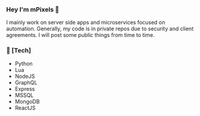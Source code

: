 ### Hey I'm mPixels 👋

I mainly work on server side apps and microservices focused on automation. Generally, my code is in private repos due to security and client agreements. I will post some public things from time to time.

### :open_file_folder: [Tech]

- Python
- Lua
- NodeJS
- GraphQL
- Express
- MSSQL
- MongoDB
- ReactJS

<!--
**mPixels/mpixels** is a ✨ _special_ ✨ repository because its `README.md` (this file) appears on your GitHub profile.

Here are some ideas to get you started:

- 🔭 I’m currently working on ...
- 🌱 I’m currently learning ...
- 👯 I’m looking to collaborate on ...
- 🤔 I’m looking for help with ...
- 💬 Ask me about ...
- 📫 How to reach me: ...
- 😄 Pronouns: ...
- ⚡ Fun fact: ...
-->
